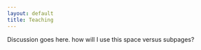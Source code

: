```yaml
---
layout: default
title: Teaching
---
```


Discussion goes here. how will I use this space versus subpages?
